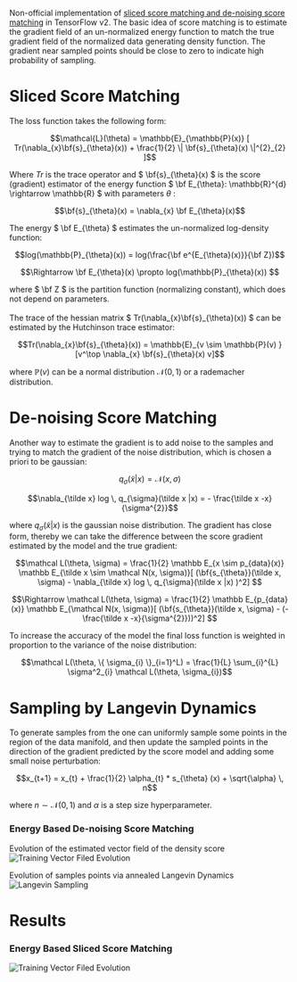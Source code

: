 Non-official implementation of [sliced score matching and de-noising score matching](https://arxiv.org/abs/1907.05600) in TensorFlow v2. The basic idea of score matching is to estimate the gradient field of an un-normalized energy function to match the true gradient field of the normalized data generating density function.
The gradient near sampled points should be close to zero to indicate high probability of sampling. 
# Sliced Score Matching
The loss function takes the following form:
```math
\mathcal{L}(\theta) = \mathbb{E}_{\mathbb{P}(x)} [ Tr(\nabla_{x}\bf{s}_{\theta}(x)) + \frac{1}{2} \| \bf{s}_{\theta}(x) \|^{2}_{2} ]
```

Where $` Tr `$ is the trace operator and $` \bf{s}_{\theta}(x) `$ is the score (gradient) estimator of the energy function $` \bf E_{\theta}: \mathbb{R}^{d} \rightarrow \mathbb{R} `$  with parameters $` \theta `$ :

```math
\bf{s}_{\theta}(x) = \nabla_{x} \bf E_{\theta}(x)
```

The energy $` \bf E_{\theta} `$ estimates the un-normalized log-density function:

```math
log(\mathbb{P}_{\theta}(x)) = log(\frac{\bf e^{E_{\theta}(x)}}{\bf Z})
```

```math
\Rightarrow \bf E_{\theta}(x) \propto log(\mathbb{P}_{\theta}(x))  
```

where $` \bf Z `$ is the partition function (normalizing constant), which does not depend on parameters.
\
\
The trace of the hessian matrix $` Tr(\nabla_{x}\bf{s}_{\theta}(x)) `$ can be estimated by the Hutchinson trace estimator:

```math
Tr(\nabla_{x}\bf{s}_{\theta}(x)) = \mathbb{E}_{v \sim \mathbb{P}(v) }[v^\top \nabla_{x} \bf{s}_{\theta}(x) v]
```

where $` \mathbb{P}(v) `$ can be a normal distribution $` \mathcal{N}(0,1) `$ or a rademacher distribution. 

# De-noising Score Matching  
Another way to estimate the gradient is to add noise to the samples and trying to match the gradient of the noise distribution, which is chosen a priori to be gaussian:

```math
q_{\sigma}(\tilde x |x) = \mathcal N(x, \sigma)
```

```math
\nabla_{\tilde x} log \, q_{\sigma}(\tilde x |x) = - \frac{\tilde x -x}{\sigma^{2}}
```

where $` q_{\sigma}(\tilde x |x) `$ is the gaussian noise distribution. The gradient has close form, thereby we can take the difference between the score gradient estimated by the model and the true gradient:

```math
\mathcal L(\theta, \sigma) = \frac{1}{2} \mathbb E_{x \sim p_{data}(x)} \mathbb E_{\tilde x \sim \mathcal N(x, \sigma)}[ (\bf{s_{\theta}}(\tilde x, \sigma) -  \nabla_{\tilde x} log \, q_{\sigma}(\tilde x |x) )^2] 
```
```math
\Rightarrow \mathcal L(\theta, \sigma) = \frac{1}{2} \mathbb E_{p_{data}(x)} \mathbb E_{\mathcal N(x, \sigma)}[ (\bf{s_{\theta}}(\tilde x, \sigma) - (- \frac{\tilde x -x}{\sigma^{2}}))^2] 
```

To increase the accuracy of the model the final loss function is weighted in proportion to the variance of the noise distribution: 

```math
\mathcal L(\theta, \{ \sigma_{i} \}_{i=1}^L) = \frac{1}{L} \sum_{i}^{L} \sigma^2_{i} \mathcal L(\theta, \sigma_{i})
```

# Sampling by Langevin Dynamics

To generate samples from the one can uniformly sample some points in the region of the data manifold, and then update the sampled points in the direction of the gradient predicted by the score model and adding some small noise perturbation: 

```math
x_{t+1} = x_{t} + \frac{1}{2} \alpha_{t} *  s_{\theta}  (x) + \sqrt{\alpha} \, n
```
where $` n \sim \mathcal N(0, 1) `$ and  $` \alpha `$ is a step size hyperparameter. 


### Energy Based De-noising Score Matching
Evolution of the estimated vector field of the density score
![Training Vector Filed Evolution](https://github.com/claCase/ScoreMatching/blob/master/figures/Denoising%20Score%20Matching/Gaussian%20Mixture/2023-11-04T03_59_29/ebm_de-noising_animation_animation.gif)

Evolution of samples points via annealed Langevin Dynamics 
![Langevin Sampling](https://github.com/claCase/ScoreMatching/blob/master/figures/Denoising%20Score%20Matching/Gaussian%20Mixture/2023-11-04T03_59_29/default_trajectory_animation.gif)


# Results 
### Energy Based Sliced Score Matching 
![Training Vector Filed Evolution](https://github.com/claCase/ScoreMatching/blob/master/figures/Sliced%20Score%20Matching/2023-11-02T03_56_44/sliced_score_matching_2gif_animation.gif)


